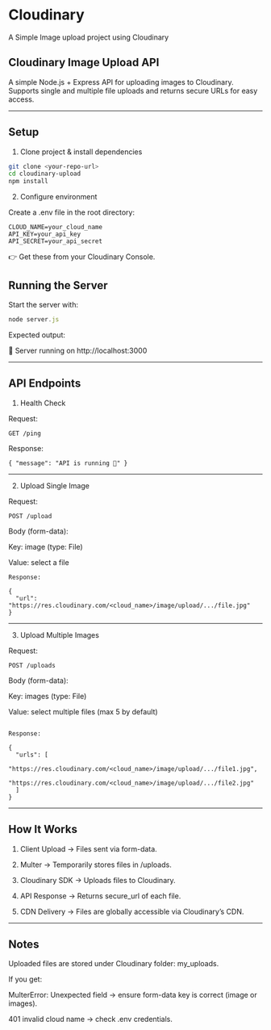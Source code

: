# Cloudinary
A Simple Image upload project using Cloudinary 

## Cloudinary Image Upload API

A simple Node.js + Express API for uploading images to Cloudinary.
Supports single and multiple file uploads and returns secure URLs for easy access.


---

## Setup

1. Clone project & install dependencies
```bash
git clone <your-repo-url>
cd cloudinary-upload
npm install
```


2. Configure environment

Create a .env file in the root directory:
```env
CLOUD_NAME=your_cloud_name
API_KEY=your_api_key
API_SECRET=your_api_secret
```
👉 Get these from your Cloudinary Console.


## Running the Server

Start the server with:
```javascript
node server.js
```
Expected output:

🚀 Server running on http://localhost:3000


---

## API Endpoints

1. Health Check

Request:
```http
GET /ping
```
Response:
```http
{ "message": "API is running 🚀" }
```
---

2. Upload Single Image

Request:
```http
POST /upload
```
Body (form-data):

Key: image (type: File)

Value: select a file

```http
Response:

{
  "url": "https://res.cloudinary.com/<cloud_name>/image/upload/.../file.jpg"
}
```
---

3. Upload Multiple Images

Request:
```http
POST /uploads
```
Body (form-data):

Key: images (type: File)

Value: select multiple files (max 5 by default)
```http

Response:

{
  "urls": [
    "https://res.cloudinary.com/<cloud_name>/image/upload/.../file1.jpg",
    "https://res.cloudinary.com/<cloud_name>/image/upload/.../file2.jpg"
  ]
}
```

---

## How It Works

1. Client Upload → Files sent via form-data.


2. Multer → Temporarily stores files in /uploads.


3. Cloudinary SDK → Uploads files to Cloudinary.


4. API Response → Returns secure_url of each file.


5. CDN Delivery → Files are globally accessible via Cloudinary’s CDN.


---

## Notes

Uploaded files are stored under Cloudinary folder: my_uploads.

If you get:

MulterError: Unexpected field → ensure form-data key is correct (image or images).

401 invalid cloud name → check .env credentials.
